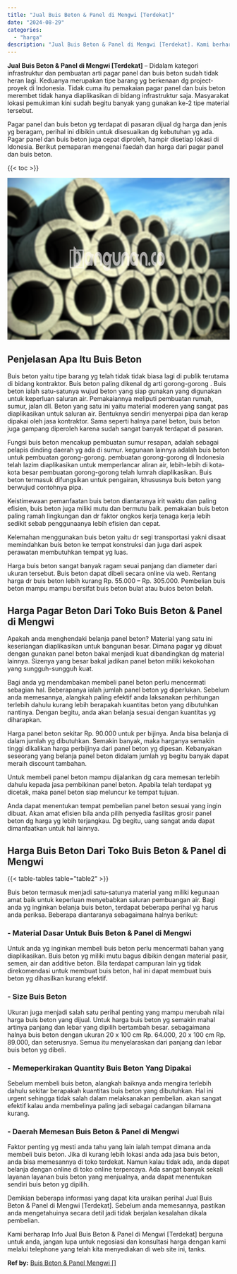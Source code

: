 ```yaml
---
title: "Jual Buis Beton & Panel di Mengwi [Terdekat]"
date: "2024-08-29"
categories: 
  - "harga"
description: "Jual Buis Beton & Panel di Mengwi [Terdekat]. Kami berharap Info Jual Buis Beton & Panel di Mengwi [Terdekat] berguna untuk anda, jangan lupa untuk negosia..."
---
```


**Jual Buis Beton & Panel di Mengwi \[Terdekat\]** – Didalam kategori infrastruktur dan pembuatan arti pagar panel dan buis beton sudah tidak heran lagi. Keduanya merupakan tipe barang yg berkenaan dg project-proyek di Indonesia. Tidak cuma itu pemakaian pagar panel dan buis beton merembet tidak hanya diaplikasikan di bidang infrastruktur saja. Masyarakat lokasi pemukiman kini sudah begitu banyak yang gunakan ke-2 tipe material tersebut.

Pagar panel dan buis beton yg terdapat di pasaran dijual dg harga dan jenis yg beragam, perihal ini dibikin untuk disesuaikan dg kebutuhan yg ada. Pagar panel dan buis beton juga cepat diproleh, hampir disetiap lokasi di Idonesia. Berikut pemaparan mengenai faedah dan harga dari pagar panel dan buis beton.

{{< toc >}}

![Jual Buis Beton & Panel di Mengwi [Terdekat]](/images/jual-panel-buis-beton-murah-61.png)

## Penjelasan Apa Itu Buis Beton

Buis beton yaitu tipe barang yg telah tidak tidak biasa lagi di publik terutama di bidang kontraktor. Buis beton paling dikenal dg arti gorong-gorong . Buis beton ialah satu-satunya wujud beton yang siap gunakan yang digunakan untuk keperluan saluran air. Pemakaiannya meliputi pembuatan rumah, sumur, jalan dll. Beton yang satu ini yaitu material moderen yang sangat pas diaplikasikan untuk saluran air. Bentuknya sendiri menyerpai pipa dan kerap dipakai oleh jasa kontraktor. Sama seperti halnya panel beton, buis beton juga gampang diperoleh karena sudah sangat banyak terdapat di pasaran.

Fungsi buis beton mencakup pembuatan sumur resapan, adalah sebagai pelapis dinding daerah yg ada di sumur. kegunaan lainnya adalah buis beton untuk pembuatan gorong-gorong. pembuatan gorong-gorong di Indonesia telah lazim diaplikasikan untuk memperlancar aliran air, lebih-lebih di kota-kota besar pembuatan gorong-gorong telah lumrah diaplikasikan. Buis beton termasuk difungsikan untuk pengairan, khususnya buis beton yang berwujud contohnya pipa.

Keistimewaan pemanfaatan buis beton diantaranya irit waktu dan paling efisien, buis beton juga miliki mutu dan bermutu baik. pemakaian buis beton paling ramah lingkungan dan dr faktor ongkos kerja tenaga kerja lebih sedikit sebab penggunaanya lebih efisien dan cepat.

Kelemahan menggunakan buis beton yaitu dr segi transportasi yakni disaat memindahkan buis beton ke tempat konstruksi dan juga dari aspek perawatan membutuhkan tempat yg luas.

Harga buis beton sangat banyak ragam seuai panjang dan diameter dari ukuran tersebut. Buis beton dapat dibeli secara online via web. Rentang harga dr buis beton lebih kurang Rp. 55.000 – Rp. 305.000. Pembelian buis beton mampu mampu bersifat buis beton bulat atau buios beton belah.

## Harga Pagar Beton Dari Toko Buis Beton & Panel di Mengwi

Apakah anda menghendaki belanja panel beton? Material yang satu ini keseriangan diaplikasikan untuk bangunan besar. Dimana pagar yg dibuat dengan gunakan panel beton bakal menjadi kuat dibandingkan dg material lainnya. Sizenya yang besar bakal jadikan panel beton miliki kekokohan yang sungguh-sungguh kuat.

Bagi anda yg mendambakan membeli panel beton perlu mencermati sebagian hal. Beberapanya ialah jumlah panel beton yg diperlukan. Sebelum anda memesannya, alangkah paling efektif anda laksanakan perhitungan terlebih dahulu kurang lebih berapakah kuantitas beton yang dibutuhkan nantinya. Dengan begitu, anda akan belanja sesuai dengan kuantitas yg diharapkan.

Harga panel beton sekitar Rp. 90.000 untuk per bijinya. Anda bisa belanja di dalam jumlah yg dibutuhkan. Semakin banyak, maka harganya semakin tinggi dikalikan harga perbijinya dari panel beton yg dipesan. Kebanyakan seseorang yang belanja panel beton didalam jumlah yg begitu banyak dapat meraih discount tambahan.

Untuk membeli panel beton mampu dijalankan dg cara memesan terlebih dahulu kepada jasa pembikinan panel beton. Apabila telah terdapat yg dicetak, maka panel beton siap meluncur ke tempat tujuan.

Anda dapat menentukan tempat pembelian panel beton sesuai yang ingin dibuat. Akan amat efisien bila anda pilih penyedia fasilitas grosir panel beton dg harga yg lebih terjangkau. Dg begitu, uang sangat anda dapat dimanfaatkan untuk hal lainnya.

## Harga Buis Beton Dari Toko Buis Beton & Panel di Mengwi

{{< table-tables table="table2" >}}

Buis beton termasuk menjadi satu-satunya material yang miliki kegunaan amat baik untuk keperluan menyebabkan saluran pembuangan air. Bagi anda yg inginkan belanja buis beton, terdapat beberapa perihal yg harus anda periksa. Beberapa diantaranya sebagaimana halnya berikut:

### \- Material Dasar Untuk Buis Beton & Panel di Mengwi

Untuk anda yg inginkan membeli buis beton perlu mencermati bahan yang diaplikasikan. Buis beton yg miliki mutu bagus dibikin dengan material pasir, semen, air dan additive beton. Bila terdapat campuran lain yg tidak direkomendasi untuk membuat buis beton, hal ini dapat membuat buis beton yg dihasilkan kurang efektif.

### \- Size Buis Beton

Ukuran juga menjadi salah satu perihal penting yang mampu merubah nilai harga buis beton yang dijual. Untuk harga buis beton yg semakin mahal artinya panjang dan lebar yang dipilih bertambah besar. sebagaimana halnya buis beton dengan ukuran 20 x 100 cm Rp. 64.000, 20 x 100 cm Rp. 89.000, dan seterusnya. Semua itu menyelaraskan dari panjang dan lebar buis beton yg dibeli.

### \- Memeperkirakan Quantity Buis Beton Yang Dipakai

Sebelum membeli buis beton, alangkah baiknya anda mengira terlebih dahulu sekitar berapakah kuantitas buis beton yang dibutuhkan. Hal ini urgent sehingga tidak salah dalam melaksanakan pembelian. akan sangat efektif kalau anda membelinya paling jadi sebagai cadangan bilamana kurang.

### \- Daerah Memesan Buis Beton & Panel di Mengwi

Faktor penting yg mesti anda tahu yang lain ialah tempat dimana anda membeli buis beton. Jika di kurang lebih lokasi anda ada jasa buis beton, anda bisa memesannya di toko terdekat. Namun kalau tidak ada, anda dapat belanja dengan online di toko online terpercaya. Ada sangat banyak sekali layanan layanan buis beton yang menjualnya, anda dapat menentukan sendiri buis beton yg dipilih.

Demikian beberapa informasi yang dapat kita uraikan perihal Jual Buis Beton & Panel di Mengwi \[Terdekat\]. Sebelum anda memesannya, pastikan anda mengetahuinya secara detil jadi tidak berjalan kesalahan dikala pembelian.

Kami berharap Info Jual Buis Beton & Panel di Mengwi \[Terdekat\] berguna untuk anda, jangan lupa untuk negosiasi dan konsultasi harga dengan kami melalui telephone yang telah kita menyediakan di web site ini, tanks.

**Ref by:** [Buis Beton & Panel Mengwi []](https://id.wikipedia.org/wiki/Buis)
